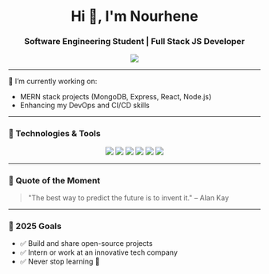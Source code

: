<h1 align="center">Hi 👋, I'm Nourhene</h1>
<h3 align="center">Software Engineering Student | Full Stack JS Developer</h3>

<p align="center">
  <img src="https://readme-typing-svg.herokuapp.com/?lines=MERN+Stack+Developer;Passionate+about+Web+Development;Always+Learning!&center=true&width=380&height=45">
</p>

---

🔭 I’m currently working on:
- MERN stack projects (MongoDB, Express, React, Node.js)
- Enhancing my DevOps and CI/CD skills

---

### 🧰 Technologies & Tools

<p align="center">
  <img src="https://img.shields.io/badge/MongoDB-4EA94B?style=for-the-badge&logo=mongodb&logoColor=white" />
  <img src="https://img.shields.io/badge/Express.js-000000?style=for-the-badge&logo=express&logoColor=white" />
  <img src="https://img.shields.io/badge/React-61DAFB?style=for-the-badge&logo=react&logoColor=black" />
  <img src="https://img.shields.io/badge/Node.js-339933?style=for-the-badge&logo=nodedotjs&logoColor=white" />
  <img src="https://img.shields.io/badge/Python-3776AB?style=for-the-badge&logo=python&logoColor=white" />
  <img src="https://img.shields.io/badge/Java-007396?style=for-the-badge&logo=java&logoColor=white" />
</p>

---



### 💬 Quote of the Moment

> "The best way to predict the future is to invent it." – Alan Kay

---

### 🎯 2025 Goals

- ✅ Build and share open-source projects  
- ✅ Intern or work at an innovative tech company  
- ✅ Never stop learning 🚀





